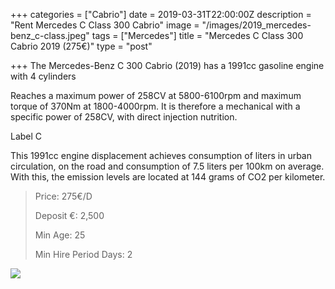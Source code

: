 +++
categories = ["Cabrio"]
date = 2019-03-31T22:00:00Z
description = "Rent Mercedes C Class 300 Cabrio"
image = "/images/2019_mercedes-benz_c-class.jpeg"
tags = ["Mercedes"]
title = "Mercedes C Class 300 Cabrio 2019 (275€)"
type = "post"

+++
The Mercedes-Benz C 300 Cabrio (2019) has a 1991cc gasoline engine with 4 cylinders

Reaches a maximum power of 258CV at 5800-6100rpm and maximum torque of 370Nm at 1800-4000rpm. It is therefore a mechanical with a specific power of 258CV, with direct injection nutrition.

Label C

This 1991cc engine displacement achieves consumption of liters in urban circulation, on the road and consumption of 7.5 liters per 100km on average. With this, the emission levels are located at 144 grams of CO2 per kilometer.

> Price: 275€/D
>
> Deposit €: 2,500
>
> Min Age: 25
>
> Min Hire Period Days: 2

[![](/images/boton.png)](https://supercarmarbella.com/contact/ "Book")